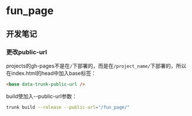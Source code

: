 # fun_page

## 开发笔记

### 更改public-url

projects的gh-pages不是在`/`下部署的，而是在`/project_name/`下部署的，所以在index.html的head中加入base标签：

```html
<base data-trunk-public-url />
```

build使加入--public-url参数：

```bash
trunk build --release --public-url="/fun_page/"
```
